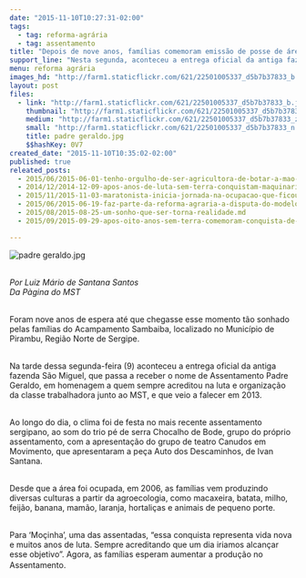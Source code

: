 ```yaml
---
date: "2015-11-10T10:27:31-02:00"
tags:
  - tag: reforma-agrária
  - tag: assentamento
title: "Depois de nove anos, famílias comemoram emissão de posse de área em Sergipe"
support_line: "Nesta segunda, aconteceu a entrega oficial da antiga fazenda São Miguel, que passa a receber o nome de Assentamento Padre Geraldo."
menu: reforma agrária
images_hd: "http://farm1.staticflickr.com/621/22501005337_d5b7b37833_b.jpg"
layout: post
files:
  - link: "http://farm1.staticflickr.com/621/22501005337_d5b7b37833_b.jpg"
    thumbnail: "http://farm1.staticflickr.com/621/22501005337_d5b7b37833_t.jpg"
    medium: "http://farm1.staticflickr.com/621/22501005337_d5b7b37833_z.jpg"
    small: "http://farm1.staticflickr.com/621/22501005337_d5b7b37833_n.jpg"
    title: padre geraldo.jpg
    $$hashKey: 0V7
created_date: "2015-11-10T10:35:02-02:00"
published: true
releated_posts:
  - 2015/06/2015-06-01-tenho-orgulho-de-ser-agricultora-de-botar-a-mao-na-terra-de-ter-minhas-maos-calejadas.md
  - 2014/12/2014-12-09-apos-anos-de-luta-sem-terra-conquistam-maquinario-no-ms.md-e
  - 2015/11/2015-11-03-maratonista-inicia-jornada-na-ocupacao-que-ficou-conhecida-como-o-embriao-do-mst.md
  - 2015/06/2015-06-19-faz-parte-da-reforma-agraria-a-disputa-do-modelo-de-producao-para-a-agricultura-afirma-dirigente.md
  - 2015/08/2015-08-25-um-sonho-que-ser-torna-realidade.md
  - 2015/09/2015-09-29-apos-oito-anos-sem-terra-comemoram-conquista-de-area-na-bahia.md

---
```

<p><img alt="padre geraldo.jpg" src="http://farm1.staticflickr.com/621/22501005337_d5b7b37833_b.jpg" /></p>

<p><br />
<em>Por&nbsp;Luiz M&aacute;rio de Santana Santos<br />
Da P&agrave;gina do MST</em></p>

<p><br />
Foram nove&nbsp;anos de espera at&eacute; que chegasse esse momento t&atilde;o sonhado pelas fam&iacute;lias do Acampamento Sambaiba, localizado no Munic&iacute;pio de Pirambu, Regi&atilde;o Norte de Sergipe.</p>

<p><br />
Na tarde dessa segunda-feira (9) aconteceu a entrega oficial da antiga fazenda S&atilde;o Miguel, que passa a receber o nome de Assentamento Padre Geraldo, em homenagem a quem sempre acreditou na luta e organiza&ccedil;&atilde;o da classe trabalhadora junto ao MST, e que veio a falecer em 2013.</p>

<p><br />
Ao longo do dia, o clima foi de festa no mais recente assentamento sergipano, ao som do trio p&eacute; de serra Chocalho de Bode, grupo do pr&oacute;prio assentamento, com a apresenta&ccedil;&atilde;o do grupo de teatro Canudos em Movimento, que apresentaram a pe&ccedil;a Auto dos Descaminhos, de Ivan Santana.&nbsp;</p>

<p><br />
Desde que a &aacute;rea foi ocupada, em 2006, as fam&iacute;lias vem produzindo diversas culturas a partir da agroecologia, como macaxeira, batata, milho, feij&atilde;o, banana, mam&atilde;o, laranja, hortali&ccedil;as e animais de pequeno porte.</p>

<p><br />
Para &lsquo;Mo&ccedil;inha&rsquo;, uma das assentadas, &ldquo;essa conquista representa vida nova e muitos anos de luta. Sempre acreditando que um dia iriamos alcan&ccedil;ar esse objetivo&rdquo;. Agora, as fam&iacute;lias esperam aumentar a produ&ccedil;&atilde;o no Assentamento.<span style="line-height: 1.6;">&nbsp;</span></p>

